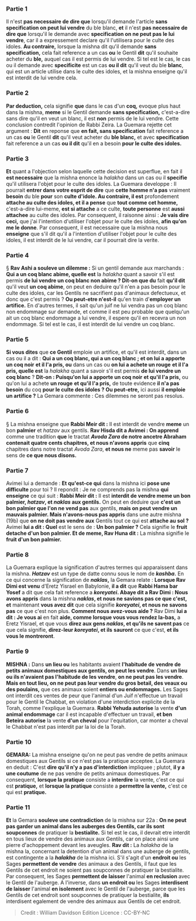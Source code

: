 
### Partie 1
Il n'est <b>pas necessaire de dire que</b> lorsqu'il demande l'article <b>sans specification on peut lui vendre</b> du ble blanc, <b>et</b> il n'est <b>pas necessaire de dire que</b> lorsqu'il le demande avec <b>specification on ne peut pas le lui vendre</b>, car il a expressement declare qu'il l'utilisera pour le culte des idoles. <b>Au contraire,</b> lorsque la mishna dit qu'il demande <b>sans specification,</b> cela fait reference a un cas <b>ou</b> le Gentil <b>dit</b> qu'il souhaite acheter du <b>ble,</b> auquel cas il est permis de lui vendre. Si tel est le cas, le cas ou il demande avec <b>specificite</b> est un cas <b>ou il dit</b> qu'il veut du ble <b>blanc</b>, qui est un article utilise dans le culte des idoles, et la mishna enseigne qu'il est interdit de lui vendre cela.

### Partie 2
<b>Par deduction,</b> cela signifie <b>que</b> dans le cas d'un <b>coq,</b> evoque plus haut dans la mishna, <b>meme</b> si le Gentil demande <b>sans specification,</b> c'est-a-dire sans dire qu'il en veut un blanc, il est <b>non</b> permis de le lui vendre. Cette conclusion contredit l'opinion de Rabbi Zeira. La Guemara rejette cet argument : <b>Dit</b> en reponse que <b>en fait, sans specification</b> fait reference a un cas <b>ou</b> le Gentil <b>dit</b> qu'il veut acheter du <b>ble blanc,</b> et avec <b>specification</b> fait reference a un cas <b>ou il dit</b> qu'il en a besoin <b>pour le culte des idoles.</b>

### Partie 3
<b>Et</b> quant a l'objection selon laquelle cette decision est superflue, en fait il <b>est necessaire</b> que la mishna enonce la <i>halakha</i> dans un cas ou il <b>specifie</b> qu'il utilisera l'objet pour le culte des idoles. La Guemara developpe : Il pourrait <b>entrer dans votre esprit de dire</b> que <b>cette homme n'a pas</b> vraiment <b>besoin</b> du ble <b>pour</b> son <b>culte d'idole. Au contraire, il est</b> profondement <b>attache au culte des idoles, et il a pense</b> que <b>tout comme cet homme,</b> c'est-a-dire lui-meme, <b>est si attache</b> a ce culte, <b>toute personne</b> est <b>aussi attachee</b> au culte des idoles. Par consequent, il raisonne ainsi : <b>Je vais dire ceci,</b> que j'ai l'intention d'utiliser l'objet pour le culte des idoles, <b>afin qu'on me le donne</b>.</b> Par consequent, il est necessaire que la mishna nous <b>enseigne</b> que s'il dit qu'il a l'intention d'utiliser l'objet pour le culte des idoles, il est interdit de le lui vendre, car il pourrait dire la verite.

### Partie 4
§ <b>Rav Ashi a souleve un dilemme :</b> Si un gentil demande aux marchands : <b>Qui a un coq blanc abime, quelle est</b> la <i>halakha</i> quant a savoir s'il est permis <b>de lui vendre un coq blanc non abime ? Dit-on que du</b> fait <b>qu'il dit</b> qu'il veut <b>un coq abime</b>, on peut en deduire qu'il n'en a pas besoin pour le culte des idoles,</b> car les Gentils ne sacrifient pas d'animaux defectueux, et donc que c'est permis ? <b>Ou peut-etre n'est-il</b> qu'en train d'<b>employer un artifice.</b> En d'autres termes, il sait qu'un juif ne lui vendra pas un coq blanc non endommage sur demande, et comme il est peu probable que quelqu'un ait un coq blanc endommage a lui vendre, il espere qu'il en recevra un non endommage. Si tel est le cas, il est interdit de lui vendre un coq blanc.

### Partie 5
<b>Si vous dites</b> que <b>ce Gentil</b> emploie un artifice,</b> et qu'il est interdit, dans un cas ou il a dit : <b>Qui a un coq blanc, qui a un coq blanc ; et on lui a apporte un coq noir</b> <b>et il l'a pris, ou</b> dans un cas ou <b>on lui a achete un rouge</b> <b>et il l'a pris, quelle est</b> la <i>halakha</i> quant a savoir s'il est permis <b>de lui vendre un coq blanc</b> ? <b>Dit-on : Puisqu'on lui a apporte un coq noir</b> <b>et qu'il l'a pris,</b> ou qu'on lui a achete <b>un rouge</b> <b>et qu'il l'a pris,</b> de toute evidence <b>il n'a pas besoin</b> du coq <b>pour le culte des idoles ? Ou peut-etre,</b> ici aussi <b>il emploie un artifice ?</b> La Gemara commente : Ces dilemmes ne seront pas resolus.

### Partie 6
§ La mishna enseigne que <b>Rabbi Meir dit :</b> Il est interdit de vendre <b>meme</b> un bon <b>palmier</b> et <i>hatzav</i> aux gentils. <b>Rav Hisda dit a Avimei : On apprend</b> comme une tradition <b>que</b> le tractat <b><i>Avoda Zara</i> de notre ancetre Abraham contenait quatre cents chapitres, et nous n'avons appris</b> que <b>cinq</b> chapitres dans notre tractat <i>Avoda Zara</i>, <b>et nous ne</b> meme pas <b>savoir</b> le sens de <b>ce que nous disons. </b>

### Partie 7
Avimei lui a demande : <b>Et qu'est-ce qui</b> dans la mishna ici <b>pose une difficulte</b> pour toi ? Il repondit : Je ne comprends pas la mishna <b>qui enseigne</b> ce qui suit : <b>Rabbi Meir dit :</b> Il est <b>interdit de vendre meme un bon palmier, <i>hatzav</i>, et <i>naklas</i> aux gentils.</b> On peut en deduire que <b>c'est un bon palmier que l'on ne vend pas</b> aux gentils, <b>mais on peut vendre un mauvais palmier. Mais n'avons-nous pas appris</b> dans une autre mishna (19b) que <b>on ne doit pas vendre aux</b> Gentils tout ce qui est <b>attache au sol ?</b> Avimei <b>lui a dit : Quel</b> est le sens de : <b>Un bon palmier ?</b> Cela signifie le <b>fruit detache d'un bon palmier. Et de meme, Rav Huna dit :</b> La mishna signifie le <b>fruit d'un bon palmier.</b>

### Partie 8
La Guemara explique la signification d'autres termes qui apparaissent dans la mishna. <b><i>Hatzav</i></b> est un type de datte connu sous le nom de <b><i>kashba</i>.</b> En ce qui concerne la signification de <b><i>naklas</i>,</b> la Gemara relate : <b>Lorsque Rav Dimi est venu</b> d'Eretz Yisrael en Babylonie, <b>il a dit</b> que <b>Rabbi Hama bar Yosef</b> a dit que cela fait reference a <b><i>koreyatei</i>. Abaye dit a Rav Dimi : Nous avons appris</b> dans la mishna <b><i>naklas</i>, et nous ne savions pas ce que c'est, et</b> maintenant <b>vous avez dit</b> que cela signifie <b><i>koreyatei</i>, et nous ne savons pas</b> ce que c'est non plus. <b>Comment nous avez-vous aide ?</b> Rav Dimi <b>lui a dit : Je vous ai</b> en fait <b>aide, comme lorsque vous vous rendez la-bas,</b> a Eretz Yisrael, et que vous <b>direz aux gens <i>naklas</i>, et qu'ils ne savent pas</b> ce que cela signifie, <b>direz-leur <i>koreyatei</i>, et ils</b> <b>sauront</b> ce que c'est, <b>et ils vous le montreront</b>.</b>

### Partie 9
<strong>MISHNA :</strong> Dans <b>un lieu ou</b> les habitants avaient <b>l'habitude de vendre de petits animaux domestiques aux gentils, on peut les vendre</b>. Dans <b>un lieu ou ils n'avaient pas l'habitude de les vendre</b>, <b>on ne peut pas les vendre</b>. <b>Mais en tout lieu, on ne peut pas leur vendre du gros betail, des veaux ou des poulains,</b> que ces animaux soient <b>entiers ou endommages.</b> Les Sages ont interdit ces ventes de peur que l'animal d'un Juif n'effectue un travail pour le Gentil le Chabbat, en violation d'une interdiction explicite de la Torah, comme l'explique la Guemara. <b>Rabbi Yehuda autorise</b> la vente <b>d'un animal endommage</b> car il est incapable d'effectuer un travail, <b>et ben Beteira autorise</b> la vente <b>d'un cheval</b> pour l'equitation, car monter a cheval le Chabbat n'est pas interdit par la loi de la Torah.

### Partie 10
<strong>GEMARA:</strong> La mishna enseigne qu'on ne peut pas vendre de petits animaux domestiques aux Gentils si ce n'est pas la pratique acceptee. La Guemara en deduit : C'est <b>dire qu'il n'y a pas d'interdiction</b> impliquee ; plutot, <b>il y a une coutume</b> de ne pas vendre de petits animaux domestiques. Par consequent, <b>lorsque la pratique</b> consiste a <b>interdire</b> la vente, c'est ce qui est <b>pratique,</b> et <b>lorsque la pratique</b> consiste a <b>permettre la vente,</b> c'est ce qui est <b>pratique.</b>

### Partie 11
<b>Et</b> la Gemara <b>souleve une contradiction</b> de la mishna sur 22a : <b>On ne peut pas garder un animal dans les auberges des Gentils, car ils sont soupconnes</b> de pratiquer la <b>bestialite.</b> Si tel est le cas, il devrait etre interdit en tous lieux de vendre des animaux aux Gentils, car on place ainsi une pierre d'achoppement devant les aveugles. <b>Rav dit :</b> La <i>halakha</i> de la mishna la, concernant la detention d'un animal dans une auberge de gentils, est contingente a la <b><i>halakha</i></b> de la mishna ici. S'il s'agit d'un <b>endroit ou</b> les Sages <b>permettent de vendre</b> des animaux a des Gentils, il faut que les Gentils de cet endroit ne soient pas soupconnes de pratiquer la bestialite. Par consequent, les Sages <b>permettent de laisser</b> l'animal <b>en reclusion</b> avec le Gentil de l'auberge. A l'inverse, dans <b>un endroit ou</b> les Sages <b>interdisent de laisser</b> l'animal <b>en isolement</b> avec le Gentil de l'auberge, parce que les Gentils de cet endroit sont soupconnes de pratiquer la bestialite, <b>ils</b> interdisent egalement de vendre</b> des animaux aux Gentils de cet endroit.

>Credit : William Davidson Edition
>Licence : CC-BY-NC